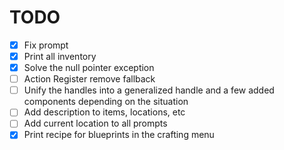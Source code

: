 # TODO

- [x] Fix prompt
- [x] Print all inventory
- [x] Solve the null pointer exception
- [ ] Action Register remove fallback
- [ ] Unify the handles into a generalized handle and a few added components depending on the situation
- [ ] Add description to items, locations, etc
- [ ] Add current location to all prompts
- [x] Print recipe for blueprints in the crafting menu